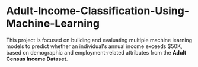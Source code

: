 # Adult-Income-Classification-Using-Machine-Learning
This project is focused on building and evaluating multiple machine learning models to predict whether an individual's annual income exceeds $50K, based on demographic and employment-related attributes from the **Adult Census Income Dataset**.
